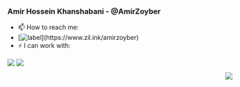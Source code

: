 ### Amir Hossein Khanshabani - @AmirZoyber

- 📫 How to reach me:
- [![label](https://img.shields.io/badge/AmirZoyber-Links-Blue?style=for-the-badge&logo=[appveyor](https://simpleicons.org/icons/aboutdotme.svg))](https://www.zil.ink/amirzoyber) 
- ⚡ I can work with: 
<p>
  <img align="center" src="https://img.shields.io/badge/Python-FFD43B?style=for-the-badge&logo=python&logoColor=blue">
  <img align="center" src="https://img.shields.io/badge/Linux -Linux.svg?style=for-the-badge&logo=Linux&logoColor=white&color=important">
</p>

<p>
<img align="right" src="https://github-readme-stats.vercel.app/api?username=amirzoyber&theme=blue-green" >
</p>


<!--
### Hi there 👋
- 💬 Ask me about ...

**AmirZoyber/AmirZoyber** is a ✨ _special_ ✨ repository because its `README.md` (this file) appears on your GitHub profile.

Here are some ideas to get you started:

- 🔭 I’m currently working on ...
- 🌱 I’m currently learning ...
- 👯 I’m looking to collaborate on ...
- 🤔 I’m looking for help with ...
- 💬 Ask me about ...
- 📫 How to reach me: ...
- 😄 Pronouns: ...
- ⚡ Fun fact: ...
![GitHub stats]()

https://img.shields.io/badge/-Python-FBFF08
-->
